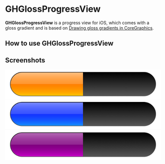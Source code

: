 # GHGlossProgressView
**GHGlossProgressView** is a progress view for iOS, which comes with a gloss gradient and is based on [Drawing gloss gradients in CoreGraphics](http://cocoawithlove.com/2008/09/drawing-gloss-gradients-in-coregraphics.html).

## How to use GHGlossProgressView

## Screenshots
<img src="https://github.com/OliverLetterer/GHGlossProgressView/raw/master/Screenshots/1.png">
<img src="https://github.com/OliverLetterer/GHGlossProgressView/raw/master/Screenshots/2.png">
<img src="https://github.com/OliverLetterer/GHGlossProgressView/raw/master/Screenshots/3.png">